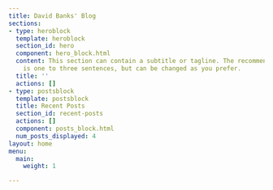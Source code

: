 ```yaml
---
title: David Banks' Blog
sections:
- type: heroblock
  template: heroblock
  section_id: hero
  component: hero_block.html
  content: This section can contain a subtitle or tagline. The recommended length
    is one to three sentences, but can be changed as you prefer.
  title: ''
  actions: []
- type: postsblock
  template: postsblock
  title: Recent Posts
  section_id: recent-posts
  actions: []
  component: posts_block.html
  num_posts_displayed: 4
layout: home
menu:
  main:
    weight: 1

---
```


